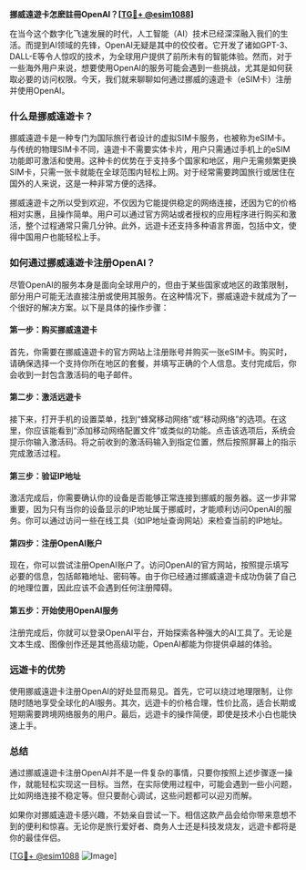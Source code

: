 **挪威遠遊卡怎麽註冊OpenAI？[[TG💪+ @esim1088](https://t.me/s/esim1088)]**

在当今这个数字化飞速发展的时代，人工智能（AI）技术已经深深融入我们的生活。而提到AI领域的先锋，OpenAI无疑是其中的佼佼者。它开发了诸如GPT-3、DALL-E等令人惊叹的技术，为全球用户提供了前所未有的智能体验。然而，对于一些海外用户来说，想要使用OpenAI的服务可能会遇到一些挑战，尤其是如何获取必要的访问权限。今天，我们就来聊聊如何通过挪威的遠遊卡（eSIM卡）注册并使用OpenAI。

### 什么是挪威遠遊卡？

挪威遠遊卡是一种专门为国际旅行者设计的虚拟SIM卡服务，也被称为eSIM卡。与传统的物理SIM卡不同，遠遊卡不需要实体卡片，用户只需通过手机上的eSIM功能即可激活和使用。这种卡的优势在于支持多个国家和地区，用户无需频繁更换SIM卡，只需一张卡就能在全球范围内轻松上网。对于经常需要跨国旅行或居住在国外的人来说，这是一种非常方便的选择。

挪威遠遊卡之所以受到欢迎，不仅因为它能提供稳定的网络连接，还因为它的价格相对实惠，且操作简单。用户可以通过官方网站或者授权的应用程序进行购买和激活，整个过程通常只需几分钟。此外，远遊卡还支持多种语言界面，包括中文，使得中国用户也能轻松上手。

### 如何通过挪威遠遊卡注册OpenAI？

尽管OpenAI的服务本身是面向全球用户的，但由于某些国家或地区的政策限制，部分用户可能无法直接注册或使用其服务。在这种情况下，挪威遠遊卡就成为了一个很好的解决方案。以下是具体的操作步骤：

#### 第一步：购买挪威遠遊卡

首先，你需要在挪威遠遊卡的官方网站上注册账号并购买一张eSIM卡。购买时，请确保选择一个支持你所在地区的套餐，并填写正确的个人信息。支付完成后，你会收到一封包含激活码的电子邮件。

#### 第二步：激活远遊卡

接下来，打开手机的设置菜单，找到“蜂窝移动网络”或“移动网络”的选项。在这里，你应该能看到“添加移动网络配置文件”或类似的功能。点击该选项后，系统会提示你输入激活码。将之前收到的激活码输入到指定位置，然后按照屏幕上的指示完成激活过程。

#### 第三步：验证IP地址

激活完成后，你需要确认你的设备是否能够正常连接到挪威的服务器。这一步非常重要，因为只有当你的设备显示的IP地址属于挪威时，才能顺利访问OpenAI的服务。你可以通过访问一些在线工具（如IP地址查询网站）来检查当前的IP地址。

#### 第四步：注册OpenAI账户

现在，你可以尝试注册OpenAI账户了。访问OpenAI的官方网站，按照提示填写必要的信息，包括邮箱地址、密码等。由于你已经通过挪威遠遊卡成功伪装了自己的地理位置，因此应该不会遇到任何注册障碍。

#### 第五步：开始使用OpenAI服务

注册完成后，你就可以登录OpenAI平台，开始探索各种强大的AI工具了。无论是文本生成、图像创作还是其他高级功能，OpenAI都能为你提供卓越的体验。

### 远遊卡的优势

使用挪威遠遊卡注册OpenAI的好处显而易见。首先，它可以绕过地理限制，让你随时随地享受全球化的AI服务。其次，远遊卡的价格合理，性价比高，适合长期或短期需要跨境网络服务的用户。最后，远遊卡的操作简便，即使是技术小白也能快速上手。

### 总结

通过挪威遠遊卡注册OpenAI并不是一件复杂的事情，只要你按照上述步骤逐一操作，就能轻松实现这一目标。当然，在实际使用过程中，可能会遇到一些小问题，比如网络连接不稳定等。但只要耐心调试，这些问题都可以迎刃而解。

如果你对挪威遠遊卡感兴趣，不妨亲自尝试一下。相信这款产品会给你带来意想不到的便利和惊喜。无论你是旅行爱好者、商务人士还是科技发烧友，远遊卡都将是你的最佳伴侣。

[[TG💪+ @esim1088](https://t.me/s/esim1088) ![Image](https://i.postimg.cc/4NQfJmqS/Snipaste-2025-05-13-00-14-12.png)]